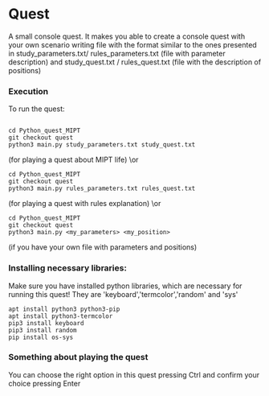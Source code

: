 # Quest
A small console quest. It makes you able to create a console quest with your own scenario writing file with the format similar to the ones presented in study_parameters.txt/ rules_parameters.txt (file with parameter description) and study_quest.txt / rules_quest.txt (file with the description of positions) 

### Execution
To run the quest:
```

cd Python_quest_MIPT
git checkout quest
python3 main.py study_parameters.txt study_quest.txt
```
(for playing a quest about MIPT life)
\\or 
```
cd Python_quest_MIPT
git checkout quest
python3 main.py rules_parameters.txt rules_quest.txt
```
(for playing a quest with rules explanation)
\\or
```
cd Python_quest_MIPT
git checkout quest
python3 main.py <my_parameters> <my_position>
```
(if you have your own file with parameters and positions)

### Installing necessary libraries:
Make sure you have installed python libraries, which are necessary for running this quest!
They are 'keyboard','termcolor','random' and 'sys'
```
apt install python3 python3-pip
apt install python3-termcolor
pip3 install keyboard
pip3 install random
pip install os-sys
```
### Something about playing the quest
You can choose the right option in this quest pressing Ctrl and confirm your choice pressing Enter
